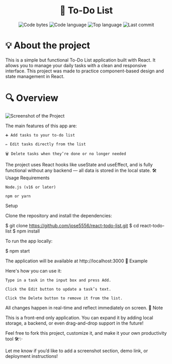 <h1 align="center"> 📝 
  To-Do List 
</h1> 

<p align="center"> 
  <img alt="Code bytes" src="https://img.shields.io/github/languages/code-size/jose5556/To-do-list?color=lightblue" /> 
  <img alt="Code language" src="https://img.shields.io/github/languages/count/jose5556/To-do-list?color=yellow" /> 
  <img alt="Top language" src="https://img.shields.io/github/languages/top/jose5556/To-do-list?color=blue" /> 
  <img alt="Last commit" src="https://img.shields.io/github/last-commit/jose5556/To-do-list?color=green" /> 
</p>

# 💡 About the project

This is a simple but functional To-Do List application built with React.
It allows you to manage your daily tasks with a clean and responsive interface.
This project was made to practice component-based design and state management in React.

# 🔍 Overview


![Screenshot of the Project](/mandelbrot_1.png)

The main features of this app are:

    ➕ Add tasks to your to-do list

    ✏️ Edit tasks directly from the list

    🗑️ Delete tasks when they’re done or no longer needed

The project uses React hooks like useState and useEffect, and is fully functional without any backend — all data is stored in the local state.
🛠️ Usage
Requirements

    Node.js (v16 or later)

    npm or yarn

Setup

Clone the repository and install the dependencies:

$ git clone https://github.com/jose5556/react-todo-list.git
$ cd react-todo-list
$ npm install

To run the app locally:

$ npm start

The application will be available at http://localhost:3000
🎯 Example

Here's how you can use it:

    Type in a task in the input box and press Add.

    Click the Edit button to update a task’s text.

    Click the Delete button to remove it from the list.

All changes happen in real-time and reflect immediately on screen.
📌 Note

This is a front-end only application.
You can expand it by adding local storage, a backend, or even drag-and-drop support in the future!

Feel free to fork this project, customize it, and make it your own productivity tool 🛠️✨

Let me know if you’d like to add a screenshot section, demo link, or deployment instructions!


